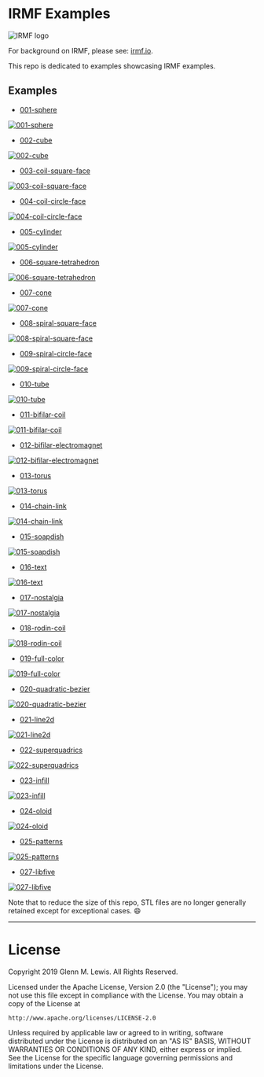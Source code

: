 # IRMF Examples

![IRMF logo](examples/002-cube/irmf-logo.png)

For background on IRMF, please see: [irmf.io](https://irmf.io).

This repo is dedicated to examples showcasing IRMF examples.

## Examples

* [001-sphere](examples/001-sphere)

[![001-sphere](examples/001-sphere/sphere-1.png)](examples/001-sphere)

* [002-cube](examples/002-cube)

[![002-cube](examples/002-cube/cube-csg.png)](examples/002-cube)

* [003-coil-square-face](examples/003-coil-square-face)

[![003-coil-square-face](examples/003-coil-square-face/coil-1.png)](examples/003-coil-square-face)

* [004-coil-circle-face](examples/004-coil-circle-face)

[![004-coil-circle-face](examples/004-coil-circle-face/coil-circle.png)](examples/004-coil-circle-face)

* [005-cylinder](examples/005-cylinder)

[![005-cylinder](examples/005-cylinder/cylinder-1.png)](examples/005-cylinder)

* [006-square-tetrahedron](examples/006-square-tetrahedron)

[![006-square-tetrahedron](examples/006-square-tetrahedron/tetrahedron-1.png)](examples/006-square-tetrahedron)

* [007-cone](examples/007-cone)

[![007-cone](examples/007-cone/cone-1.png)](examples/007-cone)

* [008-spiral-square-face](examples/008-spiral-square-face)

[![008-spiral-square-face](examples/008-spiral-square-face/spiral-1.png)](examples/008-spiral-square-face)

* [009-spiral-circle-face](examples/009-spiral-circle-face)

[![009-spiral-circle-face](examples/009-spiral-circle-face/spiral-circle.png)](examples/009-spiral-circle-face)

* [010-tube](examples/010-tube)

[![010-tube](examples/010-tube/tube-1.png)](examples/010-tube)

* [011-bifilar-coil](examples/011-bifilar-coil)

[![011-bifilar-coil](examples/011-bifilar-coil/bifilar-coil-1.png)](examples/011-bifilar-coil)

* [012-bifilar-electromagnet](examples/012-bifilar-electromagnet)

[![012-bifilar-electromagnet](examples/012-bifilar-electromagnet/axial-radial-bifilar-electromagnet-1.png)](examples/012-bifilar-electromagnet)

* [013-torus](examples/013-torus)

[![013-torus](examples/013-torus/torus-2.png)](examples/013-torus)

* [014-chain-link](examples/014-chain-link)

[![014-chain-link](examples/014-chain-link/chain-link-1.png)](examples/014-chain-link)

* [015-soapdish](examples/015-soapdish)

[![015-soapdish](examples/015-soapdish/soapdish-step-09.png)](examples/015-soapdish)

* [016-text](examples/016-text)

[![016-text](examples/016-text/text-1.png)](examples/016-text)

* [017-nostalgia](examples/017-nostalgia)

[![017-nostalgia](examples/017-nostalgia/cos125.png)](examples/017-nostalgia)

* [018-rodin-coil](examples/018-rodin-coil)

[![018-rodin-coil](examples/018-rodin-coil/rodin-coil-1.png)](examples/018-rodin-coil)

* [019-full-color](examples/019-full-color)

[![019-full-color](examples/019-full-color/full-color-1.png)](examples/019-full-color)

* [020-quadratic-bezier](examples/020-quadratic-bezier)

[![020-quadratic-bezier](examples/020-quadratic-bezier/quadratic-bezier-2.png)](examples/020-quadratic-bezier)

* [021-line2d](examples/021-line2d)

[![021-line2d](examples/021-line2d/line2d-2.png)](examples/021-line2d)

* [022-superquadrics](examples/022-superquadrics)

[![022-superquadrics](examples/022-superquadrics/superquad-toroids-2.png)](examples/022-superquadrics)

* [023-infill](examples/023-infill)

[![023-infill](examples/023-infill/gyroid-1.png)](examples/023-infill)

* [024-oloid](examples/024-oloid)

[![024-oloid](examples/024-oloid/oloid-2.png)](examples/024-oloid)

* [025-patterns](examples/025-patterns)

[![025-patterns](examples/025-patterns/sphered-1.png)](examples/025-patterns)

* [027-libfive](examples/027-libfive)

[![027-libfive](examples/027-libfive/libfive-1.png)](examples/027-libfive)

Note that to reduce the size of this repo, STL files are no longer generally
retained except for exceptional cases. :smile:

----------------------------------------------------------------------

# License

Copyright 2019 Glenn M. Lewis. All Rights Reserved.

Licensed under the Apache License, Version 2.0 (the "License");
you may not use this file except in compliance with the License.
You may obtain a copy of the License at

    http://www.apache.org/licenses/LICENSE-2.0

Unless required by applicable law or agreed to in writing, software
distributed under the License is distributed on an "AS IS" BASIS,
WITHOUT WARRANTIES OR CONDITIONS OF ANY KIND, either express or implied.
See the License for the specific language governing permissions and
limitations under the License.
